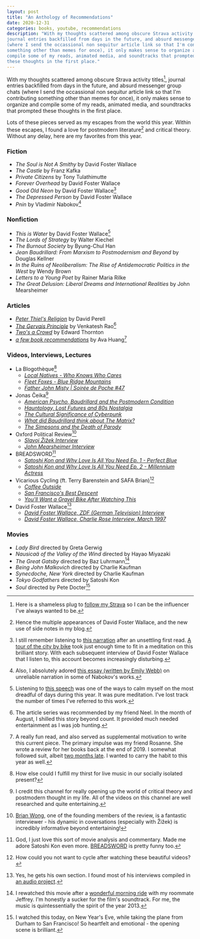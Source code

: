 ```yaml
---
layout: post
title: "An Anthology of Recommendations"
date: 2020-12-31
categories: books, youtube, recommendations
description: "With my thoughts scattered among obscure Strava activity titles,
journal entries backfilled from days in the future, and absurd messenger group chats
(where I send the occassional non sequitur article link so that I'm contributing
something other than memes for once), it only makes sense to organize and
compile some of my reads, animated media, and soundtracks that prompted
these thoughts in the first place."
---
```


With my thoughts scattered among obscure Strava activity titles[^1], journal
entries backfilled from days in the future, and absurd messenger group chats
(where I send the occassional non sequitur article link so that I'm contributing
something other than memes for once), it only makes sense to organize and
compile some of my reads, animated media, and soundtracks that prompted
these thoughts in the first place.

Lots of these pieces served as my escapes from the world this year. Within these
escapes, I found a love for postmodern literature[^2] and critical theory.
Without any delay, here are my favorites from this year.

[^1]: Here is a shameless plug to [follow my
Strava](https://www.strava.com/athletes/rexledesma) so I can be the influencer
I've always wanted to be.

[^2]: Hence the multiple appearances of David Foster Wallace, and the new use of
side notes in my blog.

### Fiction

- _The Soul is Not A Smithy_ by David Foster Wallace
- _The Castle_ by Franz Kafka
- _Private Citizens_ by Tony Tulathimutte
- _Forever Overhead_ by David Foster Wallace
- _Good Old Neon_ by David Foster Wallace[^3]
- _The Depressed Person_ by David Foster Wallace
- _Pnin_ by Vladimir Nabokov[^4]

[^3]: I still remember listening to [this
narration](https://www.youtube.com/watch?v=9f-Q9GHmJGc) after an unsettling
first read. [A tour of the city by
bike](https://www.strava.com/activities/4218502396) took just enough time to fit
in a meditation on this brilliant story. With each subsequent interview of David
Foster Wallace that I listen to, this account becomes increasingly disturbing.

[^4]: Also, I absolutely adored [this essay (written by Emily
Webb)](https://www.lagrange.edu/resources/pdf/citations/2017/14_Final_English_Webb.pdf)
on unreliable narration in some of Nabokov's works.

### Nonfiction

- _This is Water_ by David Foster Wallace[^5]
- _The Lords of Strategy_ by Walter Kiechel
- _The Burnout Society_ by Byung-Chul Han
- _Jean Baudrillard: From Marxism to Postmodernism and Beyond_ by Douglas
  Kellner
- _In the Ruins of Neoliberalism: The Rise of Antidemocratic Politics in the
  West_ by Wendy Brown
- _Letters to a Young Poet_ by Rainer Maria Rilke
- _The Great Delusion: Liberal Dreams and International Realities_ by John
  Mearsheimer

[^5]: Listening to [this
speech](https://fs.blog/2012/04/david-foster-wallace-this-is-water) was one of
the ways to calm myself on the most dreadful of days during this year. It was
pure meditation. I've lost track the number of times I've referred to this work.

### Articles

- [_Peter Thiel's Religion_](https://perell.com/essay/peter-thiel/) by David
  Perell
- [_The Gervais
  Principle_](https://www.ribbonfarm.com/2009/10/07/the-gervais-principle-or-the-office-according-to-the-office/)
  by Venkatesh Rao[^6]
- [_Two's a
  Crowd_](https://aeon.co/essays/a-creative-multiplicity-the-philosophy-of-deleuze-and-guattari)
  by Edward Thornton
- [_a few book
  recommendations_](https://ava.substack.com/p/a-few-book-recommendations) by
  Ava Huang[^7]

[^6]: The article series was recommended by my friend Neel. In the month of
August, I shilled this story beyond count. It provided much needed entertainment
as I was job hunting.

[^7]: A really fun read, and also served as supplemental motivation to write
this current piece. The primary impulse was my friend Rosanne. She wrote a
review for her books back at the end of 2019. I somewhat followed suit, albeit
[two months late](https://rexledesma.com/blog/through-the-ages-part1). I wanted
to carry the habit to this year as well.

### Videos, Interviews, Lectures

- La Blogothèque[^8]
  - [_Local Natives - Who Knows Who
    Cares_](https://www.youtube.com/watch?v=6hhE_sqJG3g)
  - [_Fleet Foxes - Blue Ridge
    Mountains_](https://www.youtube.com/watch?v=t1tbX_NJn98)
  - [_Father John Misty | Soirée de Poche
    #47_](https://www.youtube.com/watch?v=Bx-Y6qsuLxE)
- Jonas Čeika[^9]
  - [_American Psycho, Baudrillard and the Postmodern
    Condition_](https://www.youtube.com/watch?v=RJfurfb5_kw)
  - [_Hauntology, Lost Futures and 80s
    Nostalgia_](https://www.youtube.com/watch?v=gSvUqhZcbVg)
  - [_The Cultural Significance of
    Cyberpunk_](https://www.youtube.com/watch?v=Nvor7hhDKTs)
  - [_What did Baudrillard think about The
    Matrix?_](https://www.youtube.com/watch?v=bf9J35yzM3E)
  - [_The Simpsons and the Death of
    Parody_](https://www.youtube.com/watch?v=hi_fxwLBSFo)
- Oxford Political Review[^10]
  - [_Slavoj Žižek Interview_](https://www.youtube.com/watch?v=gqV2vt1g_Jc)
  - [_John Mearsheimer Interview_](https://www.youtube.com/watch?v=McKCcr2Vrns)
- BREADSWORD[^11]
  - [_Satoshi Kon and Why Love Is All You Need Ep. 1 - Perfect
    Blue_](https://www.youtube.com/watch?v=2XGYr9_BiEU)
  - [_Satoshi Kon and Why Love Is All You Need Ep. 2 - Millennium
    Actress_](https://www.youtube.com/watch?v=1dfn-yMmvis)
- Vicarious Cycling (ft. Terry Barenstein and SAFA Brian)[^12]
  - [_Coffee Outside_](https://www.youtube.com/watch?v=BzB1L3OfeoE)
  - [_San Francisco's Best
    Descent_](https://www.youtube.com/watch?v=-Or4F6sDyaw)
  - [_You'll Want a Gravel Bike After Watching
    This_](https://www.youtube.com/watch?v=Bcrky9sw02w)
- David Foster Wallace[^13]
  - [_David Foster Wallace, ZDF (German Television)
    Interview_](https://www.youtube.com/watch?v=iGLzWdT7vGc)
  - [_David Foster Wallace, Charlie Rose Interview, March
    1997_](https://charlierose.com/videos/23311)

[^8]: How else could I fulfill my thirst for live music in our socially isolated
present?

[^9]: I credit this channel for really opening up the world of critical theory
and postmodern thought in my life. All of the videos on this channel are well
researched and quite entertaining.

[^10]: [Brian Wong](https://twitter.com/brianwongopr), one of the founding
members of the review, is a fantastic interviewer - his dynamic in coversations
(especially with Žižek) is incredibly informative beyond entertaining!

[^11]: God, I just love this sort of movie analysis and commentary. Made me
adore Satoshi Kon even more. [BREADSWORD](https://twitter.com/BREADSWORD) is
pretty funny too.

[^12]: How could you not want to cycle after watching these beautiful videos?

[^13]: Yes, he gets his own section. I found most of his interviews compiled in
[an audio project](http://www.dfwaudioproject.org/interviews-profiles/).

### Movies

- _Lady Bird_ directed by Greta Gerwig
- _Nausicaä of the Valley of the Wind_ directed by Hayao Miyazaki
- _The Great Gatsby_ directed by Baz Luhrmann[^14]
- _Being John Malkovich_ directed by Charlie Kaufman
- _Synecdoche, New York_ directed by Charlie Kaufman
- _Tokyo Godfathers_ directed by Satoshi Kon
- _Soul_ directed by Pete Docter[^15]

[^14]: I rewatched this movie after a [wonderful morning
ride](https://www.strava.com/activities/3702781710) with my roommate Jeffrey.
I'm honestly a sucker for the film's soundtrack. For me, the music is
quintessentially the spirit of the year 2013.

[^15]: I watched this today, on New Year's Eve, while taking the plane from
Durham to San Francisco! So heartfelt and emotional - the opening scene is
brilliant.
